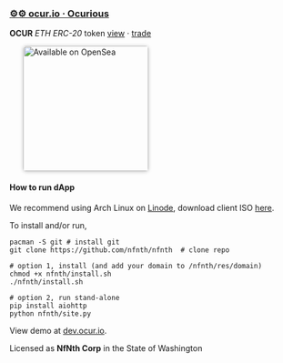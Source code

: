 
###  [⚙⚙ ocur.io · Ocurious](https://ocur.io)

**OCUR** *ETH ERC-20* token [view](https://etherscan.io/token/0x36950b34fE79C4AE047c646D2800e91a198b70fB) · [trade](https://app.uniswap.org/#/pool/103894) 

<a href="https://opensea.io/ocurio" title="Buy on OpenSea" target="_blank"><img style="margin-left:24px; width:220px; border-radius:5px; box-shadow: 0px 1px 6px rgba(0, 0, 0, 0.25);" src="https://storage.googleapis.com/opensea-static/Logomark/Badge%20-%20Available%20On%20-%20Light.png" alt="Available on OpenSea" /></a>

#### How to run dApp

We recommend using Arch Linux on [Linode](https://linode.com), download client ISO [here]().

To install and/or run, 

```
pacman -S git # install git
git clone https://github.com/nfnth/nfnth  # clone repo

# option 1, install (and add your domain to /nfnth/res/domain)
chmod +x nfnth/install.sh 
./nfnth/install.sh

# option 2, run stand-alone
pip install aiohttp 
python nfnth/site.py 
```

View demo at [dev.ocur.io](https://dev.ocur.io).

Licensed as **NfNth Corp** in the State of Washington
